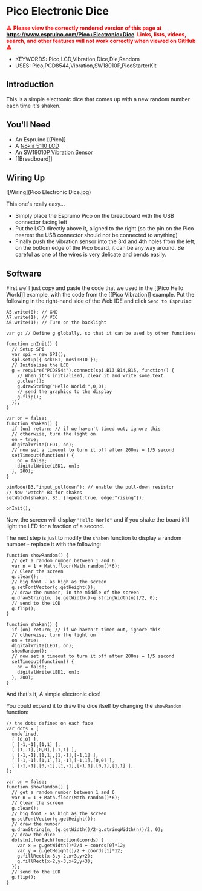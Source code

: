 <!--- Copyright (c) 2015 Gordon Williams, Pur3 Ltd. See the file LICENSE for copying permission. -->
Pico Electronic Dice
=========================

<span style="color:red">:warning: **Please view the correctly rendered version of this page at https://www.espruino.com/Pico+Electronic+Dice. Links, lists, videos, search, and other features will not work correctly when viewed on GitHub** :warning:</span>

* KEYWORDS: Pico,LCD,Vibration,Dice,Die,Random
* USES: Pico,PCD8544,Vibration,SW18010P,PicoStarterKit

Introduction
-----------

This is a simple electronic dice that comes up with a new random number each time it's shaken.

You'll Need
----------

* An Espruino [[Pico]]
* A [Nokia 5110 LCD](/PCD8544)
* An [SW18010P Vibration Sensor](/Vibration)
* [[Breadboard]]

Wiring Up
--------

![Wiring](Pico Electronic Dice.jpg)

This one's really easy...

* Simply place the Espruino Pico on the breadboard with the USB connector facing left
* Put the LCD directly above it, aligned to the right (so the pin on the Pico nearest the USB connector should not be connected to anything)
* Finally push the vibration sensor into the 3rd and 4th holes from the left, on the bottom edge of the Pico board, it can be any way around. Be careful as one of the wires is very delicate and bends easily.

Software
-------

First we'll just copy and paste the code that we used in the [[Pico Hello World]] example, with the code from the [[Pico Vibration]] example. Put the following in the right-hand side  of the Web IDE and click `Send to Espruino`:

```
A5.write(0); // GND
A7.write(1); // VCC
A6.write(1); // Turn on the backlight

var g; // Define g globally, so that it can be used by other functions

function onInit() {
  // Setup SPI
  var spi = new SPI();
  spi.setup({ sck:B1, mosi:B10 });
  // Initialise the LCD
  g = require("PCD8544").connect(spi,B13,B14,B15, function() {
    // When it's initialised, clear it and write some text
    g.clear();
    g.drawString("Hello World!",0,0);
    // send the graphics to the display
    g.flip();
  });
}

var on = false;
function shaken() {
  if (on) return; // if we haven't timed out, ignore this
  // otherwise, turn the light on
  on = true;
  digitalWrite(LED1, on);
  // now set a timeout to turn it off after 200ms = 1/5 second
  setTimeout(function() {
    on = false;
    digitalWrite(LED1, on);
  }, 200);
}

pinMode(B3,"input_pulldown"); // enable the pull-down resistor
// Now 'watch' B3 for shakes
setWatch(shaken, B3, {repeat:true, edge:"rising"});

onInit();
```

Now, the screen will display `"Hello World"` and if you shake the board it'll light the LED for a fraction of a second.

The next step is just to modify the `shaken` function to display a random number - replace it with the following:

```
function showRandom() {
  // get a random number between 1 and 6
  var n = 1 + Math.floor(Math.random()*6);
  // Clear the screen
  g.clear();
  // big font - as high as the screen
  g.setFontVector(g.getHeight()); 
  // draw the number, in the middle of the screen
  g.drawString(n, (g.getWidth()-g.stringWidth(n))/2, 0);
  // send to the LCD
  g.flip();
}

function shaken() {
  if (on) return; // if we haven't timed out, ignore this
  // otherwise, turn the light on
  on = true;
  digitalWrite(LED1, on);
  showRandom();
  // now set a timeout to turn it off after 200ms = 1/5 second
  setTimeout(function() {
    on = false;
    digitalWrite(LED1, on);
  }, 200);
}
```

And that's it, A simple electronic dice!

You could expand it to draw the dice itself by changing the `showRandom` function:

```
// the dots defined on each face
var dots = [
  undefined,
  [ [0,0] ],
  [ [-1,-1],[1,1] ],
  [ [1,-1],[0,0],[-1,1] ],
  [ [-1,-1],[1,1],[1,-1],[-1,1] ],
  [ [-1,-1],[1,1],[1,-1],[-1,1],[0,0] ],
  [ [-1,-1],[0,-1],[1,-1],[-1,1],[0,1],[1,1] ],
];

var on = false;
function showRandom() {
  // get a random number between 1 and 6
  var n = 1 + Math.floor(Math.random()*6);
  // Clear the screen
  g.clear();
  // big font - as high as the screen
  g.setFontVector(g.getHeight()); 
  // draw the number
  g.drawString(n, (g.getWidth()/2-g.stringWidth(n))/2, 0);
  // draw the dice
  dots[n].forEach(function(coords) {
    var x = g.getWidth()*3/4 + coords[0]*12;
    var y = g.getHeight()/2 + coords[1]*12;
    g.fillRect(x-3,y-2,x+3,y+2);
    g.fillRect(x-2,y-3,x+2,y+3);
  });
  // send to the LCD
  g.flip();
}
```

